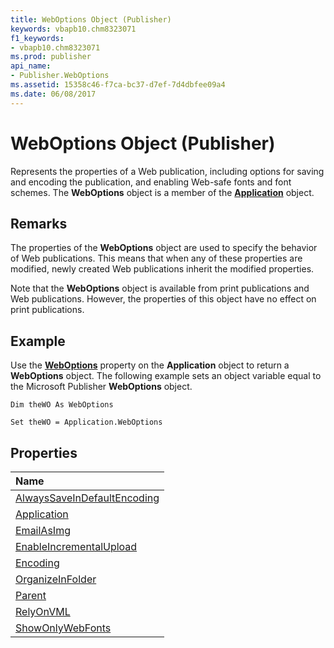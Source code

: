 ```yaml
---
title: WebOptions Object (Publisher)
keywords: vbapb10.chm8323071
f1_keywords:
- vbapb10.chm8323071
ms.prod: publisher
api_name:
- Publisher.WebOptions
ms.assetid: 15358c46-f7ca-bc37-d7ef-7d4dbfee09a4
ms.date: 06/08/2017
---
```



# WebOptions Object (Publisher)

Represents the properties of a Web publication, including options for saving and encoding the publication, and enabling Web-safe fonts and font schemes. The **WebOptions** object is a member of the **[Application](application-object-publisher.md)** object.
 


## Remarks

The properties of the **WebOptions** object are used to specify the behavior of Web publications. This means that when any of these properties are modified, newly created Web publications inherit the modified properties.
 

 
Note that the **WebOptions** object is available from print publications and Web publications. However, the properties of this object have no effect on print publications.
 

 

## Example

Use the **[WebOptions](application-weboptions-property-publisher.md)** property on the **Application** object to return a **WebOptions** object. The following example sets an object variable equal to the Microsoft Publisher **WebOptions** object.
 

 

```
Dim theWO As WebOptions 
 
Set theWO = Application.WebOptions
```


## Properties



|**Name**|
|:-----|
|[AlwaysSaveInDefaultEncoding](weboptions-alwayssaveindefaultencoding-property-publisher.md)|
|[Application](weboptions-application-property-publisher.md)|
|[EmailAsImg](weboptions-emailasimg-property-publisher.md)|
|[EnableIncrementalUpload](weboptions-enableincrementalupload-property-publisher.md)|
|[Encoding](weboptions-encoding-property-publisher.md)|
|[OrganizeInFolder](weboptions-organizeinfolder-property-publisher.md)|
|[Parent](weboptions-parent-property-publisher.md)|
|[RelyOnVML](weboptions-relyonvml-property-publisher.md)|
|[ShowOnlyWebFonts](weboptions-showonlywebfonts-property-publisher.md)|

